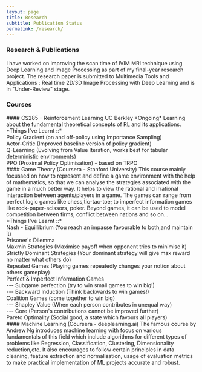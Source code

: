 ```yaml
---
layout: page
title: Research
subtitle: Publication Status
permalink: /research/
---
```



<div class="pretty-links">
  <div class="grid">
    <div class="unit golden-large">
      <h3> <i class="fa fa-flask"></i> Research & Publications </h3>
        <p>
        I have worked on improving the scan time of IVIM MRI technique using Deep Learning and Image Processing as part of my final-year research project. The research paper is submitted to Multimedia Tools and Applications : Real time 2D/3D Image Processing with Deep Learning and is in "Under-Review" stage.    
        </p>
    </div>
  </div>

### Courses

  <div class="grid">
  <div class="unit whole">
  #### CS285 - Reinforcement Learning UC Berkley 
  *Ongoing*   
  Learning about the fundamental theoretical concepts of RL and its applications.<br>
  *Things I've Learnt ::*<br>
  Policy Gradient (on and off-policy using Importance Sampling)<br>
  Actor-Critic (Improved baseline version of policy gradient)<br>
  Q-Learning (Evolving from Value Iteration, works best for tabular deterministic environments)<br>
  PPO (Proximal Policy Optimisation) - based on TRPO
  </div>
  </div>

  <div class="grid">
  <div class="unit whole">
  #### Game Theory (Coursera - Stanford University) 
  This course mainly focussed on how to represent and define a game environment with the help of mathematics, so that we can analyse the strategies associated with the game in a much better way. It helps to view the rational and irrational interaction between agents/players in a game. The games can range from perfect logic games like chess,tic-tac-toe; to imperfect information games like rock-paper-scissors, poker. Beyond games, it can be used to model competition between firms, conflict between nations and so on... <br>
  *Things I've Learnt ::*<br>
  Nash - Equillibrium (You reach an impasse favourable to both,and maintain it)<br>
  Prisoner's Dilemma<br>
  Maxmin Strategies (Maximise payoff when opponent tries to minimise it)<br>
  Strictly Dominant Strategies (Your dominant strategy will give max reward no matter what others do)<br>
  Repeated Games (Playing games repeatedly changes your notion about others gameplay)<br>
  Perfect & Imperfect Information Games <br>
  --- Subgame perfection (try to win small games to win big!)<br>
  --- Backward Induction (Think backwards to win games!)<br>
  Coalition Games (come together to win big)<br>
  --- Shapley Value (When each person contributes in unequal way)<br>
  --- Core (Person's contributions cannot be improved further)<br>
  Pareto Optimality (Social good, a state which favours all players)
  </div>
  </div>

  <div class="grid">
  <div class="unit whole">
  #### Machine Learning (Coursera - deeplearning.ai) 
  The famous course by Andrew Ng introduces machine learning with focus on various fundamentals of this field which include algorithms for different types of problems like Regression, Classification, Clustering, Dimensionality reduction,etc. It also encourages to follow certain principles in data cleaning, feature extraction and normalisation, usage of evaluation metrics to make practical implementation of ML projects accurate and robust.

  </div>
  </div>

  <!--
  <div class="grid">
  <div class="unit whole">
  #### [Reducing Drift in Visual Odometry by Inferring Sun Direction using a Bayesian Convolutional Neural Network](http://arxiv.org/abs/1609.05993)
  *Valentin Peretroukhin\*, Lee Clement\*, and Jonathan Kelly*  
  Presented at **ICRA 2017** (International Conference on Robotics and Automation) in Singapore  
  [<i class="fa fa-newspaper-o"></i> arXiv](http://arxiv.org/abs/1609.05993), [<i class="fa fa-github-square"></i> Code](https://github.com/utiasSTARS/sun-bcnn-vo)  
  \* *Equal contribution*
  </div>
  </div>
  -->

 </div><!-- pretty_links -->

